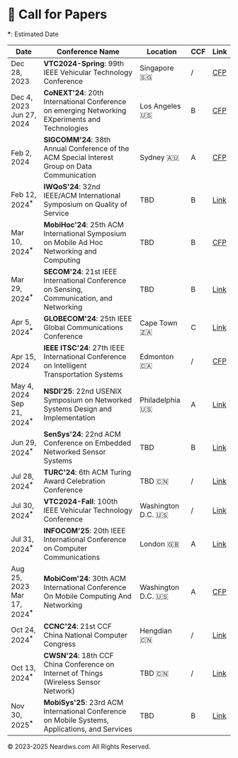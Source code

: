 # 📝 Call for Papers

**\***: Estimated Date

| Date | Conference Name | Location | CCF| Link |
|------|-----------------|----------|------|------|
| Dec 28, 2023 | **VTC2024-Spring**: 99th IEEE Vehicular Technology Conference | Singapore 🇸🇬 | / | [CFP](https://events.vtsociety.org/vtc2024-spring/authors/call-for-papers-2/) |
| Dec 4, 2023<br>Jun 27, 2024 | **CoNEXT'24**: 20th International Conference on emerging Networking EXperiments and Technologies | Los Angeles 🇺🇸 | B | [CFP](https://conferences.sigcomm.org/co-next/2024/#!/cfp) |
| Feb 2, 2024 | **SIGCOMM'24**: 38th Annual Conference of the ACM Special Interest Group on Data Communication | Sydney 🇦🇺 | A | [CFP](https://www.sigcomm.org/sites/default/files/SIGCOMM_CFP_2024.html) |
| Feb 12, 2024<sup>**\***</sup> | **IWQoS'24**: 32nd IEEE/ACM International Symposium on Quality of Service | TBD | B | [Link](http://www.wikicfp.com/cfp/program?id=1855) |
| Mar 10, 2024<sup>**\***</sup> | **MobiHoc'24**: 25th ACM International Symposium on Mobile Ad Hoc Networking and Computing | TBD | B | [CFP](https://www.sigmobile.org/mobihoc/2023/cfp.html) |
| Mar 29, 2024<sup>**\***</sup> | **SECOM'24**: 21st IEEE International Conference on Sensing, Communication, and Networking | TBD | B | [Link](https://secon2023.ieee-secon.org) |
| Apr 5, 2024<sup>**\*** | **GLOBECOM'24**: 25th IEEE Global Communications Conference | Cape Town 🇿🇦 | C | [Link](http://www.wikicfp.com/cfp/program?id=1138) |
| Apr 15, 2024 | **IEEE ITSC'24**: 27th IEEE International Conference on Intelligent Transportation Systems | Edmonton 🇨🇦 | / | [CFP](https://ieee-itsc.org/2024/wp-content/uploads/sites/3/2023/09/CFP_IEEE_ITSC_2024.pdf) |
| May 4, 2024<br>Sep 21, 2024<sup>**\***</sup> | **NSDI'25**: 22nd USENIX Symposium on Networked Systems Design and Implementation | Philadelphia 🇺🇸 | A | [Link](http://www.wikicfp.com/cfp/program?id=2239) |
| Jun 29, 2024<sup>**\***</sup> | **SenSys'24**: 22nd ACM Conference on Embedded Networked Sensor Systems | TBD | B | [Link](http://www.wikicfp.com/cfp/program?id=2631) |
| Jul 28, 2024<sup>**\***</sup> | **TURC'24**: 6th ACM Turing Award Celebration Conference | TBD 🇨🇳 | / | [Link](https://www.acmturc.com/2023/cn/index.html) |
| Jul 30, 2024<sup>**\***</sup> | **VTC2024-Fall**: 100th IEEE Vehicular Technology Conference | Washington D.C. 🇺🇸 | / | [Link](https://events.vtsociety.org/vtc2024-fall/authors/call-for-papers-2/) |
| Jul 31, 2024<sup>**\***</sup> | **INFOCOM'25**: 20th IEEE International Conference on Computer Communications | London 🇬🇧 | A | [Link](http://www.wikicfp.com/cfp/program?id=6046) |
| Aug 25, 2023<br>Mar 17, 2024<sup>**\***</sup> | **MobiCom'24**: 30th ACM International Conference On Mobile Computing And Networking | Washington D.C. 🇺🇸 | A | [CFP](https://www.sigmobile.org/mobicom/2024/cfp.html) |
| Oct 24, 2024<sup>**\***</sup> | **CCNC'24**: 21st CCF China National Computer Congress | Hengdian 🇨🇳 | / | [Link](https://www.ccf.org.cn/Focus/2023-11-01/796767.shtml) |
| Oct 13, 2024<sup>**\***</sup> | **CWSN'24**: 18th CCF China Conference on Internet of Things (Wireless Sensor Network) | TBD 🇨🇳 | / | [Link](https://conf.ccf.org.cn/web/api/m1117874672189444096168656369095.action) |
| Nov 30, 2025<sup>**\***</sup> | **MobiSys'25**: 23rd ACM International Conference on Mobile Systems, Applications, and Services | TBD | B | [Link](http://www.wikicfp.com/cfp/program?id=2114) |


<html>
<body>
<div style="float: left;">
<script type='text/javascript' id='clustrmaps' src='//cdn.clustrmaps.com/map_v2.js?cl=080808&w=600&t=tt&d=aFmh3d7Xe0XBtDzpWJTkAIBPYWnWgzsZn29nw_9T_34&co=ffffff&cmo=3acc3a&cmn=ff5353&ct=808080'></script>
</div>
<div style="clear: both; text-align: left;">
<p>© 2023-2025 Neardws.com All Rights Reserved.</p>
</div>
</body>
</html> 
